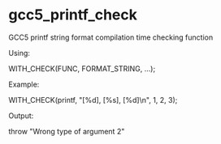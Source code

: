 # gcc5_printf_check
GCC5 printf string format compilation time checking function


Using: 

WITH_CHECK(FUNC, FORMAT_STRING, ...);


Example: 

WITH_CHECK(printf, "[%d], [%s], [%d]\n", 1, 2, 3);


Output: 

throw "Wrong type of argument 2"

